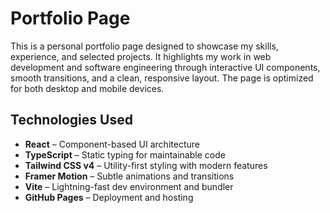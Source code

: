 # Portfolio Page

This is a personal portfolio page designed to showcase my skills, experience, and selected projects. It highlights my work in web development and software engineering through interactive UI components, smooth transitions, and a clean, responsive layout. The page is optimized for both desktop and mobile devices.

## Technologies Used

- **React** – Component-based UI architecture
- **TypeScript** – Static typing for maintainable code
- **Tailwind CSS v4** – Utility-first styling with modern features
- **Framer Motion** – Subtle animations and transitions
- **Vite** – Lightning-fast dev environment and bundler
- **GitHub Pages** – Deployment and hosting